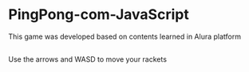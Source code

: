 # PingPong-com-JavaScript
This game was developed based on contents learned in Alura platform

##

Use the arrows and WASD to move your rackets
